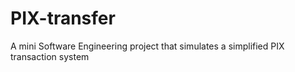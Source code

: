 # PIX-transfer
A mini Software Engineering project that simulates a simplified PIX transaction system
